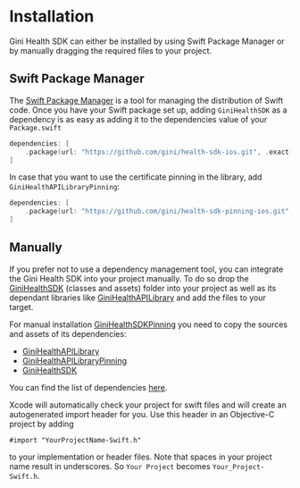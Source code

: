 Installation
=============================

Gini Health SDK can either be installed by using Swift Package Manager or by manually dragging the required files to your project.

## Swift Package Manager

The [Swift Package Manager](https://swift.org/package-manager/)  is a tool for managing the distribution of Swift code.
Once you have your Swift package set up, adding `GiniHealthSDK` as a dependency is as easy as adding it to the dependencies value of your `Package.swift`

```swift
dependencies: [
    .package(url: "https://github.com/gini/health-sdk-ios.git", .exact("1.5.0"))
]
```

In case that you want to use the certificate pinning in the library, add `GiniHealthAPILibraryPinning`:
```swift
dependencies: [
    .package(url: "https://github.com/gini/health-sdk-pinning-ios.git", .exact("1.5.0"))
]
```

## Manually

If you prefer not to use a dependency management tool, you can integrate the Gini Health SDK into your project manually.
To do so drop the [GiniHealthSDK](https://github.com/gini/gini-mobile-ios/tree/main/HealthSDK/GiniHealthSDK) (classes and assets) folder into your project as well as its dependant libraries like [GiniHealthAPILibrary](https://github.com/gini/gini-mobile-ios/tree/main/HealthAPILibrary/GiniHealthAPILibrary) and add the files to your target.

For manual installation [GiniHealthSDKPinning](https://github.com/gini/gini-mobile-ios/tree/main/HealthSDK/GiniHealthSDKPinning) you need to copy the sources and assets of its dependencies:
 - [GiniHealthAPILibrary](https://github.com/gini/gini-mobile-ios/tree/main/HealthAPILibrary/GiniHealthAPILibrary)
 - [GiniHealthAPILibraryPinning](https://github.com/gini/gini-mobile-ios/tree/main/HealthAPILibrary/GiniHealthAPILibraryPinning)
 - [GiniHealthSDK](https://github.com/gini/gini-mobile-ios/tree/main/HealthSDK/GiniHealthSDK)

You can find the list of dependencies [here](https://github.com/gini/gini-mobile-ios/blob/main/HealthSDK/GiniHealthSDKPinning/Package.swift).

Xcode will automatically check your project for swift files and will create an autogenerated import header for you.
Use this header in an Objective-C project by adding

```Obj-C
#import "YourProjectName-Swift.h"
```

to your implementation or header files. Note that spaces in your project name result in underscores. So `Your Project` becomes `Your_Project-Swift.h`.
